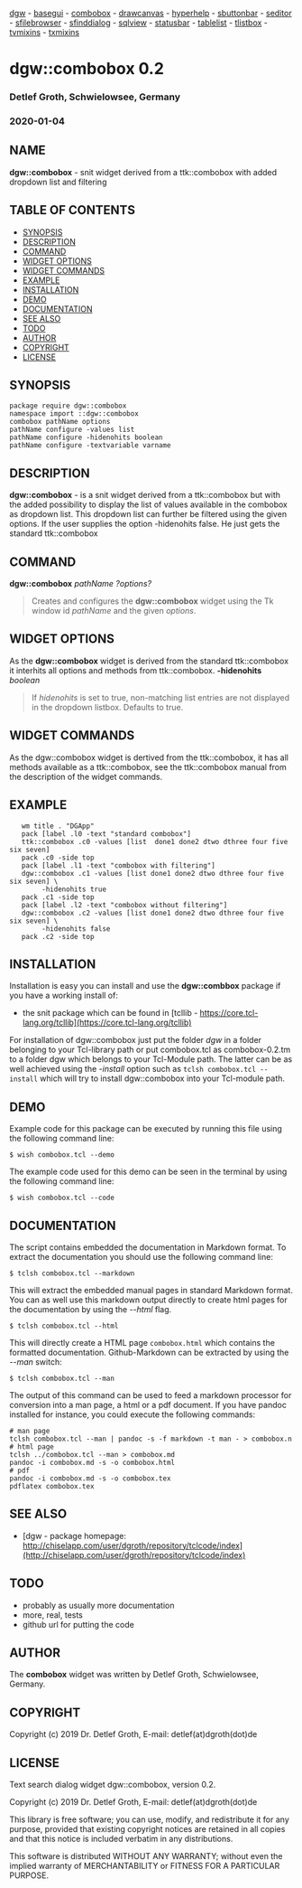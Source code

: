 [dgw](dgw.html) - 
[basegui](basegui.html) - 
[combobox](combobox.html) - 
[drawcanvas](drawcanvas.html) - 
[hyperhelp](hyperhelp.html) - 
[sbuttonbar](sbuttonbar.html) - 
[seditor](seditor.html) - 
[sfilebrowser](sfilebrowser.html) - 
[sfinddialog](sfinddialog.html) - 
[sqlview](sqlview.html) - 
[statusbar](statusbar.html) - 
[tablelist](tablelist.html) - 
[tlistbox](tlistbox.html) - 
[tvmixins](tvmixins.html) - 
[txmixins](txmixins.html) 

# dgw::combobox 0.2
    
### Detlef Groth, Schwielowsee, Germany
    
### 2020-01-04


## NAME

**dgw::combobox** - snit widget derived from a ttk::combobox with added dropdown list and filtering

## <a name='toc'></a>TABLE OF CONTENTS

 - [SYNOPSIS](#synopsis)
 - [DESCRIPTION](#description)
 - [COMMAND](#command)
 - [WIDGET OPTIONS](#options)
 - [WIDGET COMMANDS](#commands)
 - [EXAMPLE](#example)
 - [INSTALLATION](#install)
 - [DEMO](#demo)
 - [DOCUMENTATION](#docu)
 - [SEE ALSO](#see)
 - [TODO](#todo)
 - [AUTHOR](#authors)
 - [COPYRIGHT](#copyright)
 - [LICENSE](#license)
 
## <a name='synopsis'>SYNOPSIS</a>


    package require dgw::combobox
    namespace import ::dgw::combobox
    combobox pathName options
    pathName configure -values list
    pathName configure -hidenohits boolean
    pathName configure -textvariable varname


## <a name='description'>DESCRIPTION</a>

**dgw::combobox** - is a snit widget derived from a ttk::combobox but with the added possibility to display
the list of values available in the combobox as dropdown list. This dropdown list can further be filtered using the given 
options. If the user supplies the option -hidenohits false. He just gets the standard ttk::combobox

## <a name='command'>COMMAND</a>

**dgw::combobox** *pathName ?options?*

> Creates and configures the **dgw::combobox**  widget using the Tk window id _pathName_ and the given *options*. 
 
## <a name='options'>WIDGET OPTIONS</a>

As the **dgw::combobox** widget is derived from the standard ttk::combobox it interhits all options and methods from ttk::combobox. 
  __-hidenohits__ _boolean_ 

 > If _hidenohits_ is set to true, non-matching list entries are not displayed in the dropdown listbox.
   Defaults to true.

## <a name='commands'>WIDGET COMMANDS</a>

As the dgw::combobox widget is dertived from the ttk::combobox, it has all methods available as a ttk::combobox, see the ttk::combobox 
manual from the description of the widget commands.


## <a name='example'>EXAMPLE</a>


       wm title . "DGApp"
       pack [label .l0 -text "standard combobox"]
       ttk::combobox .c0 -values [list  done1 done2 dtwo dthree four five six seven]
       pack .c0 -side top
       pack [label .l1 -text "combobox with filtering"]
       dgw::combobox .c1 -values [list done1 done2 dtwo dthree four five six seven] \
            -hidenohits true
       pack .c1 -side top     
       pack [label .l2 -text "combobox without filtering"]
       dgw::combobox .c2 -values [list done1 done2 dtwo dthree four five six seven] \
            -hidenohits false
       pack .c2 -side top 


## <a name='install'>INSTALLATION</a>

Installation is easy you can install and use the **dgw::combbox** package if you have a working install of:

- the snit package  which can be found in [tcllib - https://core.tcl-lang.org/tcllib](https://core.tcl-lang.org/tcllib)

For installation of dgw::combobox just put the folder _dgw_ in a folder belonging to your Tcl-library path 
or put combobox.tcl as combobox-0.2.tm to a folder dgw which belongs to your Tcl-Module path. 
The latter can be as well achieved using the _-install_ option such as `tclsh combobox.tcl --install` which will try to install dgw::combobox into your Tcl-module path.
## <a name='demo'>DEMO</a>

Example code for this package can  be executed by running this file using the following command line:


    $ wish combobox.tcl --demo

The example code used for this demo can be seen in the terminal by using the following command line:


    $ wish combobox.tcl --code


## <a name='docu'>DOCUMENTATION</a>

The script contains embedded the documentation in Markdown format. To extract the documentation you should use the following command line:


    $ tclsh combobox.tcl --markdown


This will extract the embedded manual pages in standard Markdown format. You can as well use this markdown output directly to create html pages for the documentation by using the *--html* flag.


    $ tclsh combobox.tcl --html


This will directly create a HTML page `combobox.html` which contains the formatted documentation. 
Github-Markdown can be extracted by using the *--man* switch:


    $ tclsh combobox.tcl --man


The output of this command can be used to feed a markdown processor for conversion into a 
man page, a html or a pdf document. If you have pandoc installed for instance, 
you could execute the following commands:


    # man page
    tclsh combobox.tcl --man | pandoc -s -f markdown -t man - > combobox.n
    # html page
    tclsh ../combobox.tcl --man > combobox.md
    pandoc -i combobox.md -s -o combobox.html
    # pdf
    pandoc -i combobox.md -s -o combobox.tex
    pdflatex combobox.tex


## <a name='see'>SEE ALSO</a>

- [dgw - package homepage: http://chiselapp.com/user/dgroth/repository/tclcode/index](http://chiselapp.com/user/dgroth/repository/tclcode/index)

## <a name='todo'>TODO</a>

* probably as usually more documentation
* more, real, tests
* github url for putting the code

## <a name='authors'>AUTHOR</a>

The **combobox** widget was written by Detlef Groth, Schwielowsee, Germany.

## <a name='copyright'>COPYRIGHT</a>

Copyright (c) 2019  Dr. Detlef Groth, E-mail: detlef(at)dgroth(dot)de

## <a name='license'>LICENSE</a>

Text search dialog widget dgw::combobox, version 0.2.

Copyright (c) 2019  Dr. Detlef Groth, E-mail: detlef(at)dgroth(dot)de

This library is free software; you can use, modify, and redistribute it
for any purpose, provided that existing copyright notices are retained
in all copies and that this notice is included verbatim in any
distributions.

This software is distributed WITHOUT ANY WARRANTY; without even the
implied warranty of MERCHANTABILITY or FITNESS FOR A PARTICULAR PURPOSE.



